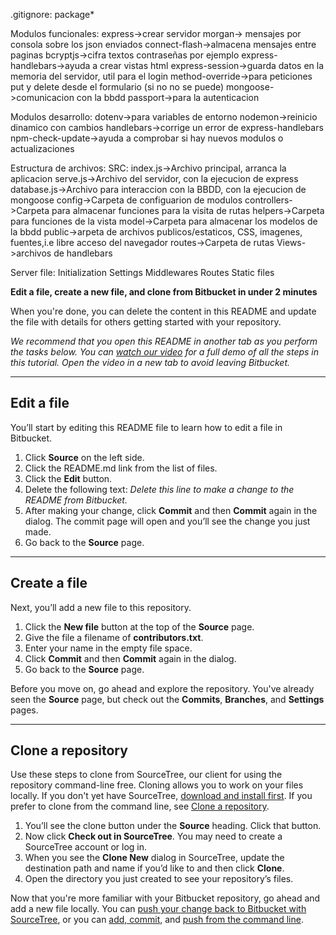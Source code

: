.gitignore:
package*

Modulos funcionales:
express->crear servidor
morgan-> mensajes por consola sobre los json enviados
connect-flash->almacena mensajes entre paginas
bcryptjs->cifra textos contraseñas por ejemplo
express-handlebars->ayuda a crear vistas html
express-session->guarda datos en la memoria del servidor, util para el login
method-override->para peticiones put y delete desde el formulario (si no no se puede)
mongoose->comunicacion con la bbdd
passport->para la autenticacion

Modulos desarrollo:
dotenv->para variables de entorno
nodemon->reinicio dinamico con cambios
handlebars->corrige un error de express-handlebars
npm-check-update->ayuda a comprobar si hay nuevos modulos o actualizaciones

Estructura de archivos:
SRC:
  index.js->Archivo principal, arranca la aplicacion
  serve.js->Archivo del servidor, con la ejecucion de express
  database.js->Archivo para interaccion con la BBDD, con la ejecucion de mongoose
  config->Carpeta de configuarion de modulos
  controllers->Carpeta para almacenar funciones para la visita de rutas
  helpers->Carpeta para funciones de la vista
  model->Carpeta para almacenar los modelos de la bbdd
  public->arpeta de archivos publicos/estaticos, CSS, imagenes, fuentes,i.e libre acceso del navegador
  routes->Carpeta de rutas
  Views->archivos de handlebars

Server file:
Initialization
Settings
Middlewares
Routes
Static files

**Edit a file, create a new file, and clone from Bitbucket in under 2 minutes**

When you're done, you can delete the content in this README and update the file with details for others getting started with your repository.

*We recommend that you open this README in another tab as you perform the tasks below. You can [watch our video](https://youtu.be/0ocf7u76WSo) for a full demo of all the steps in this tutorial. Open the video in a new tab to avoid leaving Bitbucket.*

---

## Edit a file

You’ll start by editing this README file to learn how to edit a file in Bitbucket.

1. Click **Source** on the left side.
2. Click the README.md link from the list of files.
3. Click the **Edit** button.
4. Delete the following text: *Delete this line to make a change to the README from Bitbucket.*
5. After making your change, click **Commit** and then **Commit** again in the dialog. The commit page will open and you’ll see the change you just made.
6. Go back to the **Source** page.

---

## Create a file

Next, you’ll add a new file to this repository.

1. Click the **New file** button at the top of the **Source** page.
2. Give the file a filename of **contributors.txt**.
3. Enter your name in the empty file space.
4. Click **Commit** and then **Commit** again in the dialog.
5. Go back to the **Source** page.

Before you move on, go ahead and explore the repository. You've already seen the **Source** page, but check out the **Commits**, **Branches**, and **Settings** pages.

---

## Clone a repository

Use these steps to clone from SourceTree, our client for using the repository command-line free. Cloning allows you to work on your files locally. If you don't yet have SourceTree, [download and install first](https://www.sourcetreeapp.com/). If you prefer to clone from the command line, see [Clone a repository](https://confluence.atlassian.com/x/4whODQ).

1. You’ll see the clone button under the **Source** heading. Click that button.
2. Now click **Check out in SourceTree**. You may need to create a SourceTree account or log in.
3. When you see the **Clone New** dialog in SourceTree, update the destination path and name if you’d like to and then click **Clone**.
4. Open the directory you just created to see your repository’s files.

Now that you're more familiar with your Bitbucket repository, go ahead and add a new file locally. You can [push your change back to Bitbucket with SourceTree](https://confluence.atlassian.com/x/iqyBMg), or you can [add, commit,](https://confluence.atlassian.com/x/8QhODQ) and [push from the command line](https://confluence.atlassian.com/x/NQ0zDQ).